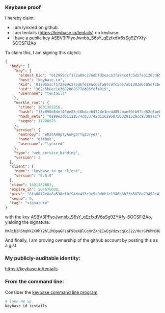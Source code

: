 ### Keybase proof

I hereby claim:

  * I am lynxred on github.
  * I am tentails (https://keybase.io/tentails) on keybase.
  * I have a public key ASBV3PFyoJwnbb_S6sY_qEzfxdV6sSg9ZYXfy-6OCSFi2Ao

To claim this, I am signing this object:

```json
{
  "body": {
    "key": {
      "eldest_kid": "012055dcf172a09c276dbfd2eac63fa84cdfc5d57ab1283d6585dfcbee8e092162d80a",
      "host": "keybase.io",
      "kid": "012055dcf172a09c276dbfd2eac63fa84cdfc5d57ab1283d6585dfcbee8e092162d80a",
      "uid": "362c5b6ec1e36828086778d05f8fa019",
      "username": "tentails"
    },
    "merkle_root": {
      "ctime": 1601381956,
      "hash": "13c690d8def49be88e18bdce6472de1ee4d852bae09fb97cd82c6bebf2c2903d6329a9048b7c5900ad098767d60df52230db86be2e7572129dd8ca178e27adbf",
      "hash_meta": "0a99e3db1111674cb33742d1162958756328152acc9308aacf0105c6c1e8a270",
      "seqno": 17700675
    },
    "service": {
      "entropy": "eRZ4AH9pTyAoFg5TTqZJryd7",
      "name": "github",
      "username": "lynxred"
    },
    "type": "web_service_binding",
    "version": 2
  },
  "client": {
    "name": "keybase.io go client",
    "version": "5.5.0"
  },
  "ctime": 1601382003,
  "expire_in": 504576000,
  "prev": "8fa8077e8a6a598dfbf94de493c9c5a0d0b1e1386b8b73b5878e79458e42e86b",
  "seqno": 5,
  "tag": "signature"
}
```

with the key [ASBV3PFyoJwnbb_S6sY_qEzfxdV6sSg9ZYXfy-6OCSFi2Ao](https://keybase.io/tentails), yielding the signature:

```
hKRib2R5hqhkZXRhY2hlZMOpaGFzaF90eXBlCqNrZXnEIwEgVdzxcqCcJ22/0urGP6hM38XVerEoPWWF38vujgkhYtgKp3BheWxvYWTESpcCBcQgj6gHfopqWY37+U3kk8nFoNCx4Thri3O1h455RY5C6GvEIKW0kO91OpHqA//6/CnT0NOL0iwAkU4NdeNeSEivTI2MAgHCo3NpZ8RAxBvwFEpQQYO6g6BEXE3te0AWCk6RxuF2yL/iHRqAOeiOE2ZoPo6R5jnpG0SQNrRfUALFKdHitR3bY1tIJ1ldCahzaWdfdHlwZSCkaGFzaIKkdHlwZQildmFsdWXEIBvxYocqBBdreD8KYB/9nh8m8yAhhESrpi6nMFw+GPyLo3RhZ80CAqd2ZXJzaW9uAQ==

```

And finally, I am proving ownership of the github account by posting this as a gist.

### My publicly-auditable identity:

https://keybase.io/tentails

### From the command line:

Consider the [keybase command line program](https://keybase.io/download).

```bash
# look me up
keybase id tentails
```